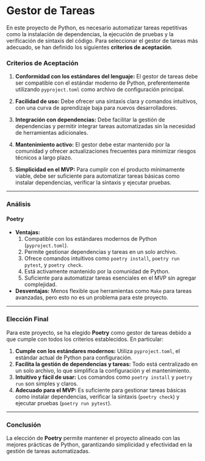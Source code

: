 # Gestor de Tareas

En este proyecto de Python, es necesario automatizar tareas repetitivas como la instalación de dependencias, la ejecución de pruebas y la verificación de sintaxis del código. Para seleccionar el gestor de tareas más adecuado, se han definido los siguientes **criterios de aceptación**.

### Criterios de Aceptación

1. **Conformidad con los estándares del lenguaje:**
   El gestor de tareas debe ser compatible con el estándar moderno de Python, preferentemente utilizando `pyproject.toml` como archivo de configuración principal.

2. **Facilidad de uso:**
   Debe ofrecer una sintaxis clara y comandos intuitivos, con una curva de aprendizaje baja para nuevos desarrolladores.

3. **Integración con dependencias:**
   Debe facilitar la gestión de dependencias y permitir integrar tareas automatizadas sin la necesidad de herramientas adicionales.

4. **Mantenimiento activo:**
   El gestor debe estar mantenido por la comunidad y ofrecer actualizaciones frecuentes para minimizar riesgos técnicos a largo plazo.

5. **Simplicidad en el MVP:**
   Para cumplir con el producto mínimamente viable, debe ser suficiente para automatizar tareas básicas como instalar dependencias, verificar la sintaxis y ejecutar pruebas.

---

### Análisis 

#### **Poetry**
- **Ventajas:**
  1. Compatible con los estándares modernos de Python (`pyproject.toml`).
  2. Permite gestionar dependencias y tareas en un solo archivo.
  3. Ofrece comandos intuitivos como `poetry install`, `poetry run pytest`, y `poetry check`.
  4. Está activamente mantenido por la comunidad de Python.
  5. Suficiente para automatizar tareas esenciales en el MVP sin agregar complejidad.
- **Desventajas:** Menos flexible que herramientas como `Make` para tareas avanzadas, pero esto no es un problema para este proyecto.

---

### Elección Final

Para este proyecto, se ha elegido **Poetry** como gestor de tareas debido a que cumple con todos los criterios establecidos. En particular:

1. **Cumple con los estándares modernos:** Utiliza `pyproject.toml`, el estándar actual de Python para configuración.
2. **Facilita la gestión de dependencias y tareas:** Todo está centralizado en un solo archivo, lo que simplifica la configuración y el mantenimiento.
3. **Intuitivo y fácil de usar:** Los comandos como `poetry install` y `poetry run` son simples y claros.
4. **Adecuado para el MVP:** Es suficiente para gestionar tareas básicas como instalar dependencias, verificar la sintaxis (`poetry check`) y ejecutar pruebas (`poetry run pytest`).

---

### Conclusión

La elección de **Poetry** permite mantener el proyecto alineado con las mejores prácticas de Python, garantizando simplicidad y efectividad en la gestión de tareas automatizadas.
